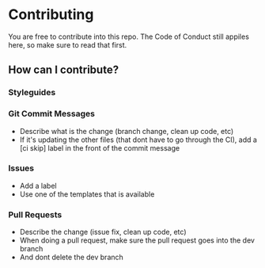 # Contributing
You are free to contribute into this repo. The Code of Conduct still appiles here, so make sure to read that first. 

## How can I contribute? 
### Styleguides

### Git Commit Messages

- Describe what is the change (branch change, clean up code, etc)
- If it's updating the other files (that dont have to go through the CI), add a [ci skip] label in the front of the commit message

### Issues

- Add a label
- Use one of the templates that is available

### Pull Requests

- Describe the change (issue fix, clean up code, etc)
- When doing a pull request, make sure the pull request goes into the dev branch
- And dont delete the dev branch